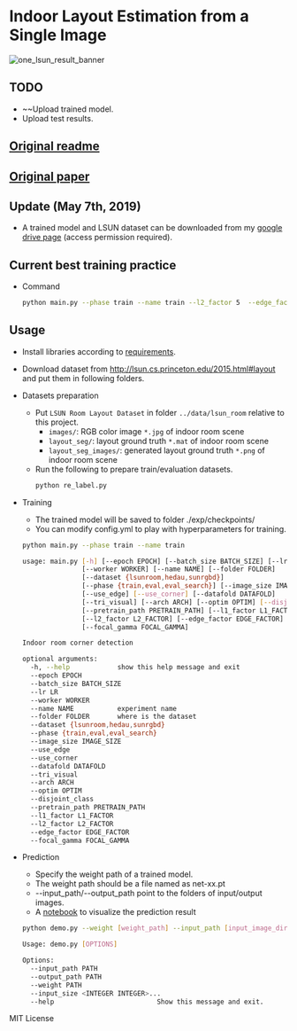 # Indoor Layout Estimation from a Single Image

![one_lsun_result_banner](./doc/banner.png)

## TODO
- ~~Upload trained model.
- Upload test results.

## [Original readme](https://github.com/leVirve/lsun-room)
## [Original paper](https://github.com/shuuchen/lsun-room-dsc/blob/master/layout_lin.pdf)

## Update (May 7th, 2019)
- A trained model and LSUN dataset can be downloaded from my [google drive page](https://drive.google.com/drive/u/0/folders/1qfZkP7yRGUpmS1dP9mcuRVIlyCygeb1Z) (access permission required).

## Current best training practice
- Command
  ```bash
  python main.py --phase train --name train --l2_factor 5  --edge_factor 50
  ```

## Usage
- Install libraries according to [requirements](https://github.com/shuuchen/lsun-room-dsc/blob/master/requirements.txt).
- Download dataset from http://lsun.cs.princeton.edu/2015.html#layout and put them in following folders.
- Datasets preparation

  - Put `LSUN Room Layout Dataset` in folder `../data/lsun_room` relative to this project.
    - `images/`: RGB color image `*.jpg` of indoor room scene
    - `layout_seg/`: layout ground truth `*.mat` of indoor room scene
    - `layout_seg_images/`: generated layout ground truth `*.png` of indoor room scene
  - Run the following to prepare train/evaluation datasets.
    ```bash
    python re_label.py
    ```
  
- Training
  - The trained model will be saved to folder ./exp/checkpoints/
  - You can modify config.yml to play with hyperparameters for training.
  
  ```bash
  python main.py --phase train --name train

  usage: main.py [-h] [--epoch EPOCH] [--batch_size BATCH_SIZE] [--lr LR]
                 [--worker WORKER] [--name NAME] [--folder FOLDER]
                 [--dataset {lsunroom,hedau,sunrgbd}]
                 [--phase {train,eval,eval_search}] [--image_size IMAGE_SIZE]
                 [--use_edge] [--use_corner] [--datafold DATAFOLD]
                 [--tri_visual] [--arch ARCH] [--optim OPTIM] [--disjoint_class]
                 [--pretrain_path PRETRAIN_PATH] [--l1_factor L1_FACTOR]
                 [--l2_factor L2_FACTOR] [--edge_factor EDGE_FACTOR]
                 [--focal_gamma FOCAL_GAMMA]

  Indoor room corner detection

  optional arguments:
    -h, --help            show this help message and exit
    --epoch EPOCH
    --batch_size BATCH_SIZE
    --lr LR
    --worker WORKER
    --name NAME           experiment name
    --folder FOLDER       where is the dataset
    --dataset {lsunroom,hedau,sunrgbd}
    --phase {train,eval,eval_search}
    --image_size IMAGE_SIZE
    --use_edge
    --use_corner
    --datafold DATAFOLD
    --tri_visual
    --arch ARCH
    --optim OPTIM
    --disjoint_class
    --pretrain_path PRETRAIN_PATH
    --l1_factor L1_FACTOR
    --l2_factor L2_FACTOR
    --edge_factor EDGE_FACTOR
    --focal_gamma FOCAL_GAMMA
  ```

- Prediction
  - Specify the weight path of a trained model.
  - The weight path should be a file named as net-xx.pt
  - --input_path/--output_path point to the folders of input/output images.
  - A [notebook](https://github.com/shuuchen/lsun-room-dsc/blob/master/test.ipynb) to visualize the prediction result
  
  ```bash
  python demo.py --weight [weight_path] --input_path [input_image_dir] --output_path [output_image_dir]

  Usage: demo.py [OPTIONS]

  Options:
    --input_path PATH
    --output_path PATH
    --weight PATH
    --input_size <INTEGER INTEGER>...
    --help                          Show this message and exit.

  ```

MIT License
